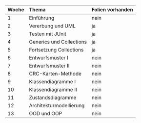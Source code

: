 | Woche         | Thema                    | Folien vorhanden  |
| :------------ | :----------------------- | :---------------- |
| 1             | Einführung               | nein              |
| 2             | Vererbung und UML        | ja                |
| 3             | Testen mit JUnit         | ja                |
| 4             | Generics und Collections | ja                |
| 5             | Fortsetzung Collections  | ja                |
| 6             | Entwurfsmuster I         | nein              |
| 7             | Entwurfsmuster II        | nein              |
| 8             | CRC-Karten-Methode       | nein              |
| 9             | Klassendiagramme I       | nein              |
| 10            | Klassendiagramme II      | nein              |
| 11            | Zustandsdiagramme        | nein              |
| 12            | Architekturmodellierung  | nein              |
| 13            | OOD und OOP              | nein              |
